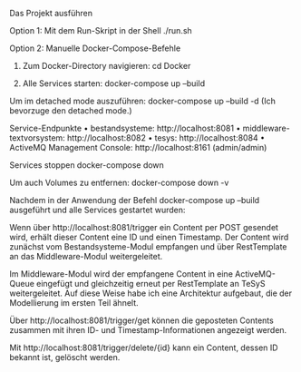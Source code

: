 Das Projekt ausführen

Option 1: Mit dem Run-Skript in der Shell
     ./run.sh

Option 2: Manuelle Docker-Compose-Befehle

1.	Zum Docker-Directory navigieren:
     cd Docker

2.	Alle Services starten:
     docker-compose up –build

Um im detached mode auszuführen:
     docker-compose up –build -d (Ich bevorzuge den detached mode.)

Service-Endpunkte
	•	bestandsysteme: http://localhost:8081
	•	middleware-textvorsystem: http://localhost:8082
	•	tesys: http://localhost:8084
	•	ActiveMQ Management Console: http://localhost:8161 (admin/admin)

Services stoppen
docker-compose down

Um auch Volumes zu entfernen:
docker-compose down -v


Nachdem in der Anwendung der Befehl docker-compose up –build ausgeführt und alle Services gestartet wurden:

Wenn über http://localhost:8081/trigger ein Content per POST gesendet wird, erhält dieser Content eine ID und einen Timestamp. Der Content wird zunächst vom Bestandsysteme-Modul empfangen und über RestTemplate an das Middleware-Modul weitergeleitet.

Im Middleware-Modul wird der empfangene Content in eine ActiveMQ-Queue eingefügt und gleichzeitig erneut per RestTemplate an TeSyS weitergeleitet. Auf diese Weise habe ich eine Architektur aufgebaut, die der Modellierung im ersten Teil ähnelt.

Über http://localhost:8081/trigger/get können die geposteten Contents zusammen mit ihren ID- und Timestamp-Informationen angezeigt werden.

Mit http://localhost:8081/trigger/delete/{id} kann ein Content, dessen ID bekannt ist, gelöscht werden.
